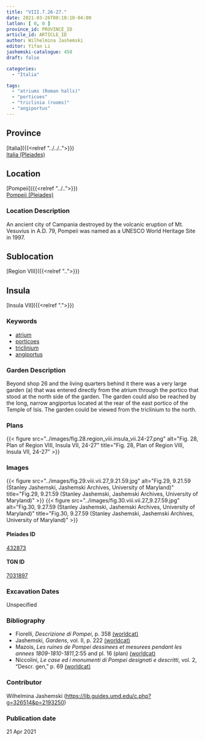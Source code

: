 ```yaml
---
title: "VIII.7.26-27."
date: 2021-03-26T00:10:10-04:00
latlon: [ 0, 0 ]
province_id: PROVINCE_ID
article_id: ARTICLE_ID
author: Wilhelmina Jashemski
editor: Yifan Li
jashemski-catalogue: 458
draft: false

categories:
  - "Italia"

tags:
  - "atriums (Roman halls)"
  - "porticoes"
  - "triclinia (rooms)"
  - "angiportus"
---
```


## Province
[Italia]({{<relref "../../..">}}) \
[Italia (Pleiades)](https://pleiades.stoa.org/places/1052)

## Location
[Pompeii]({{<relref "../..">}}) \
[Pompeii (Pleiades)](https://pleiades.stoa.org/places/433032)

### Location Description
An ancient city of Campania destroyed by the volcanic eruption of Mt. Vesuvius in A.D. 79, Pompeii was named as a UNESCO World Heritage Site in 1997.

## Sublocation
[Region VIII]({{<relref "..">}})

## Insula
[Insula VII]({{<relref ".">}})

### Keywords
 - [atrium](http://vocab.getty.edu/page/aat/300004097)
 - [porticoes](http://vocab.getty.edu/page/aat/300004145)
 - [triclinium](http://vocab.getty.edu/page/aat/300004359)
 - [angiportus](http://vocab.getty.edu/page/aat/300008249)

### Garden Description
Beyond shop 26 and the living quarters behind it there was a very large garden (a) that was entered directly from the atrium through the portico that stood at the north side of the garden. The garden could also be reached by the long, narrow angiportus located at the rear of the east portico of the Temple of Isis. The garden could be viewed from the triclinium to the north.

### Plans
{{< figure src="../images/fig.28.region_viii.insula_vii.24-27.png" alt="Fig. 28, Plan of Region VIII, Insula VII, 24-27" title="Fig. 28, Plan of Region VIII, Insula VII, 24-27" >}}

### Images
{{< figure src="../images/fig.29.viii.vii.27_9.21.59.jpg" alt="Fig.29, 9.21.59 (Stanley Jashemski, Jashemski Archives, University of Maryland)" title="Fig.29, 9.21.59 (Stanley Jashemski, Jashemski Archives, University of Maryland)" >}}
{{< figure src="../images/fig.30.viii.vii.27_9.27.59.jpg" alt="Fig.30, 9.27.59 (Stanley Jashemski, Jashemski Archives, University of Maryland)" title="Fig.30, 9.27.59 (Stanley Jashemski, Jashemski Archives, University of Maryland)" >}}

#### Pleiades ID
[432873](https://pleiades.stoa.org/places/538911200)

#### TGN ID
[7031897](http://vocab.getty.edu/page/tgn/2053030)

###  Excavation Dates
Unspecified

### Bibliography
* Fiorelli, *Descrizione di Pompei*, p. 358 [(worldcat)](http://www.worldcat.org/oclc/1198324804)
* Jashemski, *Gardens*, vol. II, p. 222 [(worldcat)](http://www.worldcat.org/oclc/1113367431)
* Mazois, *Les ruines de Pompei dessinees et mesurees pendant les annees 1809-1810-1811*,2:55 and pl. 16 (plan) [(worldcat)](http://www.worldcat.org/oclc/457565631)
* Niccolini, *Le case ed i monumenti di Pompei designati e descritti*, vol. 2, “Descr. gen,” p. 69 [(worldcat)](http://www.worldcat.org/oclc/906755593)

### Contributor
Wilhelmina Jashemski (https://lib.guides.umd.edu/c.php?g=326514&p=2193250)

### Publication date

21 Apr 2021
